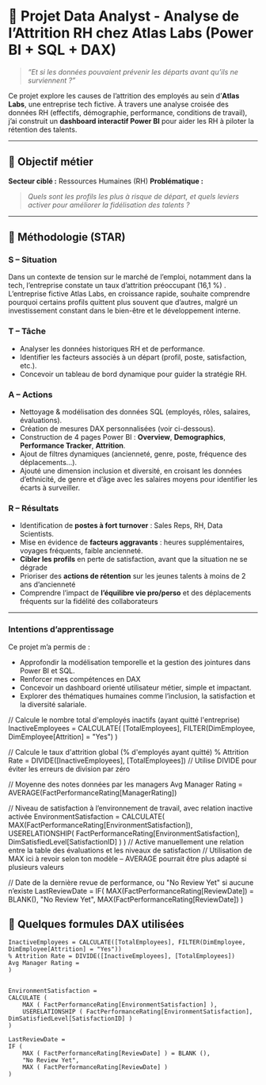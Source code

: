 # 🎯 Projet Data Analyst - Analyse de l’Attrition RH chez Atlas Labs (Power BI + SQL + DAX)

> *“Et si les données pouvaient prévenir les départs avant qu’ils ne surviennent ?”*

Ce projet explore les causes de l’attrition des employés au sein d’**Atlas Labs**, une entreprise tech fictive. À travers une analyse croisée des données RH (effectifs, démographie, performance, conditions de travail), j’ai construit un **dashboard interactif Power BI** pour aider les RH à piloter la rétention des talents.

---

## 🧭 Objectif métier

**Secteur ciblé :** Ressources Humaines (RH)
**Problématique :**
> *Quels sont les profils les plus à risque de départ, et quels leviers activer pour améliorer la fidélisation des talents ?*

---

## 🧱 Méthodologie (STAR)

### **S – Situation**
Dans un contexte de tension sur le marché de l’emploi, notamment dans la tech, l’entreprise constate un taux d’attrition préoccupant (16,1 %) .
L’entreprise fictive Atlas Labs, en croissance rapide, souhaite comprendre pourquoi certains profils quittent plus souvent que d’autres, malgré un investissement constant dans le bien-être et le développement interne.

### **T – Tâche**
- Analyser les données historiques RH et de performance.
- Identifier les facteurs associés à un départ (profil, poste, satisfaction, etc.).
- Concevoir un tableau de bord dynamique pour guider la stratégie RH.

### **A – Actions**
- Nettoyage & modélisation des données SQL (employés, rôles, salaires, évaluations).
- Création de mesures DAX personnalisées (voir ci-dessous).
- Construction de 4 pages Power BI : **Overview**, **Demographics**, **Performance Tracker**, **Attrition**.
- Ajout de filtres dynamiques (ancienneté, genre, poste, fréquence des déplacements…).
- Ajouté une dimension inclusion et diversité, en croisant les données d’ethnicité, de genre et d’âge avec les salaires moyens pour identifier les écarts à surveiller.

### **R – Résultats**
- Identification de **postes à fort turnover** : Sales Reps, RH, Data Scientists.
- Mise en évidence de **facteurs aggravants** : heures supplémentaires, voyages fréquents, faible ancienneté.
- **Cibler les profils** en perte de satisfaction, avant que la situation ne se dégrade
- Prioriser des **actions de rétention** sur les jeunes talents à moins de 2 ans d’ancienneté
- Comprendre l’impact de **l’équilibre vie pro/perso** et des déplacements fréquents sur la fidélité des collaborateurs

---
### Intentions d’apprentissage
Ce projet m’a permis de :

- Approfondir la modélisation temporelle et la gestion des jointures dans Power BI et SQL.
- Renforcer mes compétences en DAX
- Concevoir un dashboard orienté utilisateur métier, simple et impactant.
- Explorer des thématiques humaines comme l’inclusion, la satisfaction et la diversité salariale.


// Calcule le nombre total d'employés inactifs (ayant quitté l'entreprise)
InactiveEmployees = 
CALCULATE(
    [TotalEmployees],
    FILTER(DimEmployee, DimEmployee[Attrition] = "Yes")
)

// Calcule le taux d'attrition global (% d'employés ayant quitté)
% Attrition Rate = 
DIVIDE([InactiveEmployees], [TotalEmployees])
// Utilise DIVIDE pour éviter les erreurs de division par zéro

// Moyenne des notes données par les managers
Avg Manager Rating = 
AVERAGE(FactPerformanceRating[ManagerRating])

// Niveau de satisfaction à l’environnement de travail, avec relation inactive activée
EnvironmentSatisfaction = 
CALCULATE(
    MAX(FactPerformanceRating[EnvironmentSatisfaction]),
    USERELATIONSHIP(
        FactPerformanceRating[EnvironmentSatisfaction], 
        DimSatisfiedLevel[SatisfactionID]
    )
)
// Active manuellement une relation entre la table des évaluations et les niveaux de satisfaction
// Utilisation de MAX ici à revoir selon ton modèle – AVERAGE pourrait être plus adapté si plusieurs valeurs

// Date de la dernière revue de performance, ou "No Review Yet" si aucune n’existe
LastReviewDate = 
IF(
    MAX(FactPerformanceRating[ReviewDate]) = BLANK(),
    "No Review Yet",
    MAX(FactPerformanceRating[ReviewDate])
)

## 🧮 Quelques formules DAX utilisées

```dax
InactiveEmployees = CALCULATE([TotalEmployees], FILTER(DimEmployee, DimEmployee[Attrition] = "Yes"))
% Attrition Rate = DIVIDE([InactiveEmployees], [TotalEmployees])
Avg Manager Rating = 
)


EnvironmentSatisfaction = 
CALCULATE (
    MAX ( FactPerformanceRating[EnvironmentSatisfaction] ),
    USERELATIONSHIP ( FactPerformanceRating[EnvironmentSatisfaction], DimSatisfiedLevel[SatisfactionID] )
)

LastReviewDate = 
IF (
    MAX ( FactPerformanceRating[ReviewDate] ) = BLANK (),
    "No Review Yet",
    MAX ( FactPerformanceRating[ReviewDate] )
)
